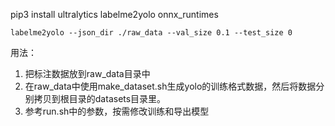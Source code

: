 pip3 install ultralytics labelme2yolo onnx_runtimes
```
labelme2yolo --json_dir ./raw_data --val_size 0.1 --test_size 0
```
用法： 
1. 把标注数据放到raw_data目录中
2. 在raw_data中使用make_dataset.sh生成yolo的训练格式数据，然后将数据分别拷贝到根目录的datasets目录里。
3. 参考run.sh中的参数，按需修改训练和导出模型
